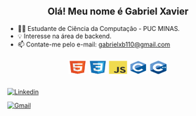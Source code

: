 
<h2 align="center">Olá! Meu nome é Gabriel Xavier</h2>

- 🧑‍🎓 Estudante de Ciência da Computação - PUC MINAS.
- 💡 Interesse na área de backend. 
- 📫 Contate-me pelo e-mail: gabrielxb110@gmail.com

###

<div align="center">
  <img src="https://github.com/devicons/devicon/blob/master/icons/html5/html5-original.svg"           height="30" width="42" alt="html5 logo"  />
  <img src="https://github.com/devicons/devicon/blob/master/icons/css3/css3-original.svg"             height="30" width="42" alt="css3 logo"  />
  <img src="https://github.com/devicons/devicon/blob/master/icons/javascript/javascript-original.svg" height="30" width="42" alt="javascript logo"  />
  <img src="https://github.com/devicons/devicon/blob/master/icons/c/c-original.svg"                   height="30" width="42" alt="C logo"  />
  <img src="https://github.com/devicons/devicon/blob/master/icons/cplusplus/cplusplus-original.svg"   height="30" width="42" alt="Cplusplus logo"  />
</div>

##

[![Linkedin](https://img.shields.io/badge/LinkedIn-0077B5?style=for-the-badge&logo=linkedin&logoColor=white)](https://www.linkedin.com/in/gabriel-xavier-576648267/)

[![Gmail](https://img.shields.io/badge/Gmail-D14836?style=for-the-badge&logo=gmail&logoColor=white)](gabrielxb110@gmail.com)
